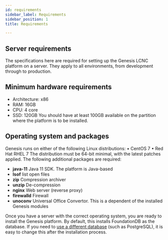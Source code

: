 ```yaml
---
id: requirements
sidebar_label: Requirements
sidebar_position: 1
title: Requirements

---
```

## Server requirements

The specifications here are required for setting up the Genesis LCNC platform on a server. They apply to all environments, from development through to production.

## Minimum hardware requirements

* Architecture: x86
* RAM: 16GB
* CPU: 4 core
* SSD: 120GB
  You should have at least 100GB available on the partition where the platform is to be installed.

## Operating system and packages

Genesis runs on either of the following Linux distributions:
•	CentOS 7
•	Red Hat RHEL 7
The distribution must be 64-bit minimal, with the latest patches applied.
The following additional packages are required:

* **java-11**	Java 11 SDK. The platform is Java-based
* **lsof**	list open files
* **zip**	Compression archiver
* **unzip**	De-compression
* **nginx**	Web server (reverse proxy)
* **firewalld**	Firewall
* **unoconv**	Universal Office Convertor. This is a dependent of the installed Genesis modules

Once you have a server with the correct operating system, you are ready to install the Genesis platform. By default, this installs FoundationDB as the database. If you need to [use a different database](/getting-started/get-ready-to-develop/database) (such as PostgreSQL), it is easy to change this after the installation process.